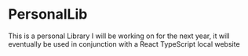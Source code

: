 # PersonalLib
This is a personal Library I will be working on for the next year, it will eventually be used in conjunction with a React TypeScript local website 
